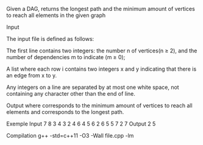 Given a DAG, returns the longest path and the minimum amount of vertices to reach all elements in the given graph

Input

The input file is defined as follows:

 The first line contains two integers: the number n of vertices(n ≥ 2), and the number
of dependencies m to indicate (m ≥ 0);

 A list where each row i contains two integers x and y indicating that there is an edge from x to y.

Any integers on a line are separated by at most one white space, not
containing any character other than the end of line.

Output
 <min> <longest> where <min> corresponds to the minimum amount of vertices to reach all elements and  <longest> corresponds to the longest path.

Exemple
Input
7 8
3 4
3 2
4 6
4 5
6 2
6 5
5 7
2 7
Output
2 5

Compilation
 g++ -std=c++11 -O3 -Wall file.cpp -lm
